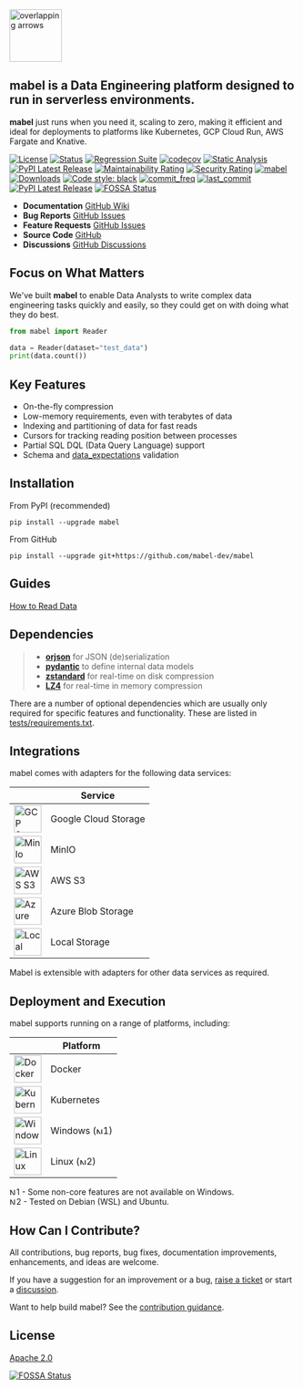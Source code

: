 <img align="centre" alt="overlapping arrows" height="92" src="icons/mabel.svg" />

## mabel is a Data Engineering platform designed to run in serverless environments.

**mabel** just runs when you need it, scaling to zero, making it efficient and ideal for deployments to platforms like Kubernetes, GCP Cloud Run, AWS Fargate and Knative.

[![License](https://img.shields.io/badge/License-Apache%202.0-blue.svg)](https://github.com/mabel-dev/mabel/blob/master/LICENSE)
[![Status](https://img.shields.io/badge/status-beta-yellowgreen)](https://github.com/mabel-dev/mabel)
[![Regression Suite](https://github.com/mabel-dev/mabel/actions/workflows/regression_suite.yaml/badge.svg?style=flat-square)](https://github.com/mabel-dev/mabel/actions/workflows/regression_suite.yaml)
[![codecov](https://codecov.io/gh/mabel-dev/mabel/branch/main/graph/badge.svg?token=CYD6E4PPKR&style=flat-square)](https://codecov.io/gh/mabl-dev/mabel)
[![Static Analysis](https://github.com/mabel-dev/mabel/actions/workflows/static_analysis.yml/badge.svg?style=flat-square)](https://github.com/mabel-dev/mabel/actions/workflows/static_analysis.yml)
[![PyPI Latest Release](https://img.shields.io/pypi/v/mabel.svg)](https://pypi.org/project/mabel/)
[![Maintainability Rating](https://sonarcloud.io/api/project_badges/measure?project=joocer_mabel&metric=sqale_rating&style=flat-square)](https://sonarcloud.io/dashboard?id=joocer_mabel)
[![Security Rating](https://sonarcloud.io/api/project_badges/measure?project=joocer_mabel&metric=security_rating&style=flat-square)](https://sonarcloud.io/dashboard?id=joocer_mabel)
[![mabel](https://snyk.io/advisor/python/mabel/badge.svg?style=flat-square)](https://snyk.io/advisor/python/mabel)
[![Downloads](https://pepy.tech/badge/mabel?style=flat-square)](https://pepy.tech/project/mabel)
[![Code style: black](https://img.shields.io/badge/code%20style-black-000000.svg?style=flat-square)](https://github.com/psf/black)
[![commit_freq](https://img.shields.io/github/commit-activity/m/mabel-dev/mabel)](https://github.com/mabel-dev/mabel/commits)
[![last_commit](https://img.shields.io/github/last-commit/mabel-dev/mabel)](https://github.com/mabel-dev/mabel/commits)
[![PyPI Latest Release](https://img.shields.io/badge/Python-3.8%20%7C%203.9%20%7C%203.10-blue)](https://pypi.org/project/mabel/)
[![FOSSA Status](https://app.fossa.com/api/projects/git%2Bgithub.com%2Fmabel-dev%2Fmabel.svg?type=shield)](https://app.fossa.com/projects/git%2Bgithub.com%2Fmabel-dev%2Fmabel?ref=badge_shield)


- **Documentation** [GitHub Wiki](https://github.com/mabel-dev/mabel/wiki)  
- **Bug Reports** [GitHub Issues](https://github.com/mabel-dev/mabel/issues/new/choose)  
- **Feature Requests** [GitHub Issues](https://github.com/mabel-dev/mabel/issues/new/choose)  
- **Source Code**  [GitHub](https://github.com/mabel-dev/mabel)  
- **Discussions** [GitHub Discussions](https://github.com/mabel-dev/mabel/discussions)

## Focus on What Matters

We've built **mabel** to enable Data Analysts to write complex data engineering tasks quickly and easily, so they could get on with doing what they do best.

~~~python
from mabel import Reader

data = Reader(dataset="test_data")
print(data.count())
~~~

## Key Features

-  On-the-fly compression
-  Low-memory requirements, even with terabytes of data
-  Indexing and partitioning of data for fast reads 
-  Cursors for tracking reading position between processes 
-  Partial SQL DQL (Data Query Language) support 
-  Schema and [data_expectations](https://github.com/joocer/data_expectations) validation

## Installation

From PyPI (recommended)
~~~
pip install --upgrade mabel
~~~
From GitHub
~~~
pip install --upgrade git+https://github.com/mabel-dev/mabel
~~~


## Guides

[How to Read Data](https://github.com/mabel-dev/mabel/wiki/how_to_read_a_dataset)

## Dependencies

>-  **[orjson](https://github.com/ijl/orjson)** for JSON (de)serialization
>-  **[pydantic](https://pydantic-docs.helpmanual.io/)** to define internal data models  
>-  **[zstandard](https://github.com/indygreg/python-zstandard)** for real-time on disk compression
>-  **[LZ4](https://github.com/python-lz4/python-lz4)** for real-time in memory compression

There are a number of optional dependencies which are usually only required for specific features and functionality. These are listed in [tests/requirements.txt](https://github.com/mabel-dev/mabel/blob/main/tests/requirements.txt).

## Integrations

mabel comes with adapters for the following data services:

|   | Service |
|-- |-- |
| <img align="centre" alt="GCP Storage" height="48" src="icons/gcs-logo.png" /> | Google Cloud Storage |
| <img align="centre" alt="MinIo" height="48" src="icons/minio-logo.png" /> | MinIO |
| <img align="centre" alt="AWS S3" height="48" src="icons/s3-logo.png" /> | AWS S3 | 
| <img align="centre" alt="Azure" height="48" src="icons/azure.svg" /> | Azure Blob Storage |
| <img align="centre" alt="Local" height="48" src="icons/local-storage.png" /> | Local Storage |

Mabel is extensible with adapters for other data services as required.

## Deployment and Execution

mabel supports running on a range of platforms, including:

|   | Platform |
|-- |-- |
| <img align="centre" alt="Docker" height="48" src="icons/docker-logo.png" /> | Docker
| <img align="centre" alt="Kubernetes" height="48" src="icons/kubernetes-logo.svg" /> | Kubernetes
| <img align="centre" alt="Windows" height="48" src="icons/windows-logo.png" /> | Windows (<img align="centre" alt="Notice" height="12" src="icons/note.svg" />1)
| <img align="centre" alt="Linux" height="48" src="icons/linux-logo.jpg" /> | Linux (<img align="centre" alt="Notice" height="12" src="icons/note.svg" />2)

<img align="centre" alt="Notice" height="12" src="icons/note.svg" />1 - Some non-core features are not available on Windows.  
<img align="centre" alt="Notice" height="12" src="icons/note.svg" />2 - Tested on Debian (WSL) and Ubuntu.

## How Can I Contribute?

All contributions, bug reports, bug fixes, documentation improvements, enhancements, and ideas are welcome.

If you have a suggestion for an improvement or a bug, [raise a ticket](https://github.com/mabel-dev/mabel/issues/new/choose) or start a [discussion](https://github.com/mabel-dev/mabel/discussions).

Want to help build mabel? See the [contribution guidance](https://github.com/mabel-dev/mabel/blob/main/.github/CONTRIBUTING.md).

## License

[Apache 2.0](LICENSE)


[![FOSSA Status](https://app.fossa.com/api/projects/git%2Bgithub.com%2Fmabel-dev%2Fmabel.svg?type=large)](https://app.fossa.com/projects/git%2Bgithub.com%2Fmabel-dev%2Fmabel?ref=badge_large)